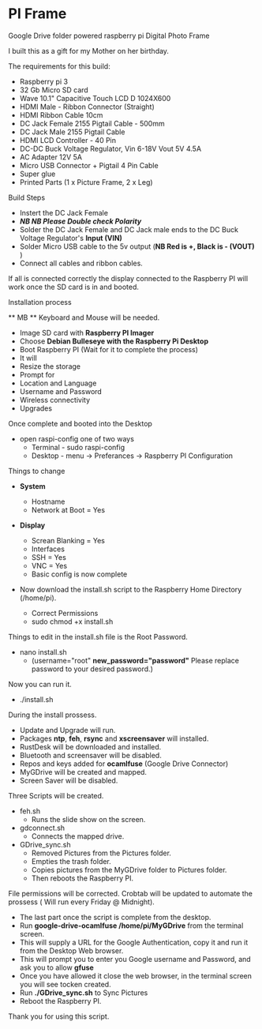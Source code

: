 # PI Frame 
Google Drive folder powered raspberry pi Digital Photo Frame

I built this as a gift for my Mother on her birthday.

The requirements for this build:
 - Raspberry pi 3
 - 32 Gb Micro SD card
 - Wave 10.1" Capacitive Touch LCD D 1024X600 
 - HDMI Male - Ribbon Connector (Straight) 
 - HDMI Ribbon Cable 10cm
 - DC Jack Female 2155 Pigtail Cable - 500mm
 - DC Jack Male 2155 Pigtail Cable
 - HDMI LCD Controller - 40 Pin 
 - DC-DC Buck Voltage Regulator, Vin 6-18V Vout 5V 4.5A 
 - AC Adapter 12V 5A
 - Micro USB Connector + Pigtail 4 Pin Cable
 - Super glue
 - Printed Parts (1 x Picture Frame, 2 x Leg)
	
Build Steps
- Instert the DC Jack Female
- **_NB NB Please Double check Polarity_**
- Solder the DC Jack Female and DC Jack male ends to the DC Buck Voltage Regulator's **Input (VIN)**
- Solder Micro USB cable to the 5v output (**NB Red is +, Black is - (VOUT)** )
- Connect all cables and ribbon cables.
	
If all is connected correctly the display connected to the Raspberry PI will work once the SD card is in and booted.
	
Installation process

** MB ** Keyboard and Mouse will be needed.

- Image SD card with **Raspberry PI Imager**
- 	Choose **Debian Bulleseye with the Raspberry Pi Desktop**
-	Boot Raspberry PI (Wait for it to complete the process)
- 	It will
- 	Resize the storage
- 	Prompt for
- 	Location and Language
- 	Username and Password
-	Wireless connectivity
- 	Upgrades
	
Once complete and booted into the Desktop
- open raspi-config one of two ways
  -	Terminal - sudo raspi-config
  -	Desktop  - menu -> Preferances -> Raspberry PI Configuration
		
Things to change
- **System**
  - Hostname
  - Network at Boot = Yes
- **Display**
  - Screan Blanking = Yes
  - Interfaces
  - SSH = Yes
  - VNC = Yes
  - Basic config is now complete
	
- Now download the install.sh script to the Raspberry Home Directory (/home/pi).
  - Correct Permissions 
  - sudo chmod +x install.sh
	
Things to edit in the install.sh file is the Root Password.
	
-	nano install.sh
	- (username="root" **new_password="password"** Please replace password to your desired password.)

Now you can run it.
- ./install.sh

During the install prossess.
- Update and Upgrade will run.
- Packages **ntp**, **feh**, **rsync** and **xscreensaver** will installed.
- RustDesk will be downloaded and installed.
- Bluetooth and screensaver will be disabled.
- Repos and keys added for **ocamlfuse** (Google Drive Connector)
- MyGDrive will be created and mapped.
- Screen Saver will be disabled.
		
Three Scripts will be created.
- feh.sh
  -	Runs the slide show on the screen.
- gdconnect.sh
  -	Connects the mapped drive.
- GDrive_sync.sh
  -	Removed Pictures from the Pictures folder.
  - Empties the trash folder.
  - Copies pictures from the MyGDrive folder to Pictures folder.
  - Then reboots the Raspberry PI.
		
File permissions will be corrected.
Crobtab will be updated to automate the prossess ( Will run every Friday @ Midnight).

- The last part once the script is complete from the desktop.
- Run **google-drive-ocamlfuse /home/pi/MyGDrive** from the terminal screen.
- This will supply a URL for the Google Authentication, copy it and run it from the Desktop Web browser.
- This will prompt you to enter you Google username and Password, and ask you to allow **gfuse**
- Once you have allowed it close the web browser, in the terminal screen you will see tocken created.
- Run **./GDrive_sync.sh** to Sync Pictures
- Reboot the Raspberry PI.

Thank you for using this script.